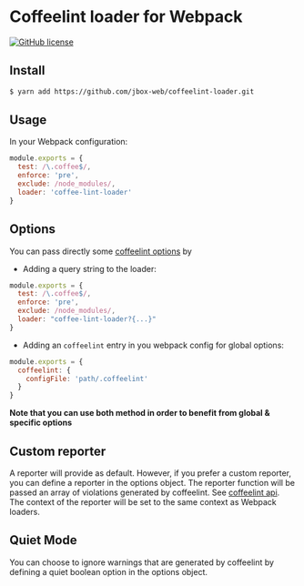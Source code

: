 # Coffeelint loader for Webpack

[![GitHub license](https://img.shields.io/github/license/jbox-web/coffeelint-loader.svg)](https://github.com/jbox-web/coffeelint-loader/blob/master/LICENSE)

## Install

```sh
$ yarn add https://github.com/jbox-web/coffeelint-loader.git
```

## Usage

In your Webpack configuration:

```js
module.exports = {
  test: /\.coffee$/,
  enforce: 'pre',
  exclude: /node_modules/,
  loader: 'coffee-lint-loader'
}
```

## Options

You can pass directly some [coffeelint options](http://www.coffeelint.org/#options) by

- Adding a query string to the loader:

```js
module.exports = {
  test: /\.coffee$/,
  enforce: 'pre',
  exclude: /node_modules/,
  loader: "coffee-lint-loader?{...}"
}
```

- Adding an `coffeelint` entry in you webpack config for global options:

```js
module.exports = {
  coffeelint: {
    configFile: 'path/.coffeelint'
  }
}
```

**Note that you can use both method in order to benefit from global & specific options**

## Custom reporter

A reporter will provide as default. However, if you prefer a custom reporter, you can define a reporter in the options object.
The reporter function will be passed an array of violations generated by coffeelint. See [coffeelint api](http://www.coffeelint.org/#api).
The context of the reporter will be set to the same context as Webpack loaders.

## Quiet Mode

You can choose to ignore warnings that are generated by coffeelint by defining a quiet boolean option in the options object.
